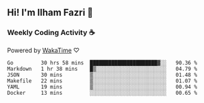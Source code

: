 ## Hi! I'm Ilham Fazri 👋

### Weekly Coding Activity ☕
Powered by [WakaTime](https://wakatime.com/) ♡
<!--START_SECTION:waka-->

```text
Go         30 hrs 58 mins  ██████████████████████▓░░   90.36 %
Markdown   1 hr 38 mins    █▒░░░░░░░░░░░░░░░░░░░░░░░   04.79 %
JSON       30 mins         ▒░░░░░░░░░░░░░░░░░░░░░░░░   01.48 %
Makefile   22 mins         ▒░░░░░░░░░░░░░░░░░░░░░░░░   01.07 %
YAML       19 mins         ▒░░░░░░░░░░░░░░░░░░░░░░░░   00.94 %
Docker     13 mins         ░░░░░░░░░░░░░░░░░░░░░░░░░   00.65 %
```

<!--END_SECTION:waka-->
